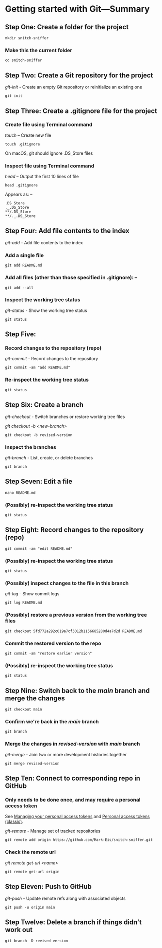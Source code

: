 # Getting started with Git—Summary
## Step One: Create a folder for the project
`mkdir snitch-sniffer`

### Make this the current folder
`cd snitch-sniffer`

## Step Two: Create a Git repository for the project
*git-init* - Create an empty Git repository or reinitialize an existing one

`git init`

## Step Three: Create a .gitignore file for the project

### Create file using Terminal command
*touch* – Create new file

`touch .gitignore`

On macOS, git should ignore .DS_Store files

### Inspect file using Terminal command
*head* – Output the first 10 lines of file

`head .gitignore`

Appears as: –
```
.DS_Store
._.DS_Store
**/.DS_Store
**/._.DS_Store
```
## Step Four: Add file contents to the index
*git-add* - Add file contents to the index

### Add a single file
`git add README.md`

### Add all files (other than those specified in .gitignore): –
`git add --all`

### Inspect the working tree status
*git-status* - Show the working tree status

`git status`

## Step Five:
### Record changes to the repository (repo)
*git-commit* - Record changes to the repository

`git commit -am "add README.md"`

### Re-inspect the working tree status
`git status`  
    
## Step Six: Create a branch
*git-checkout* - Switch branches or restore working tree files

*git checkout -b \<new-branch>*

`git checkout -b revised-version`

### Inspect the branches
*git-branch* - List, create, or delete branches

`git branch`

## Step Seven: Edit a file
`nano README.md`    

### (Possibly) re-inspect the working tree status
`git status`

## Step Eight: Record changes to the repository (repo)   
`git commit -am "edit README.md"`

### (Possibly) re-inspect the working tree status
`git status`

### (Possibly) inspect changes to the file in this branch
*git-log* - Show commit logs

`git log README.md`

### (Possibly) restore a previous version from the working tree files
`git checkout 5fd772a292c019a7cf3012b1156685280d4a7d2d README.md`

### Commit the restored version to the repo
`git commit -am "restore earlier version"`

### (Possibly) re-inspect the working tree status
`git status`

## Step Nine: Switch back to the *main* branch and merge the changes
`git checkout main`

### Confirm we're back in the *main* branch
`git branch`

### Merge the changes in *revised-version* with *main* branch
*git-merge* - Join two or more development histories together

`git merge revised-version`
 
## Step Ten: Connect to corresponding repo in GitHub
### Only needs to be done once, and may require a personal access token

See [Managing your personal access 
tokens](https://docs.github.com/en/authentication/keeping-your-account-and-data-secure/managing-your-personal-access-tokens) and 
[Personal access tokens (classic)](https://github.com/settings/tokens). 

*git-remote* - Manage set of tracked repositories

`git remote add origin https://github.com/Mark-Eis/snitch-sniffer.git`

### Check the remote url
*git remote get-url \<name>*

`git remote get-url origin`

## Step Eleven: Push to GitHub
*git-push* - Update remote refs along with associated objects

`git push -u origin main`

## Step Twelve: Delete a branch if things didn’t work out
`git branch -D revised-version`

